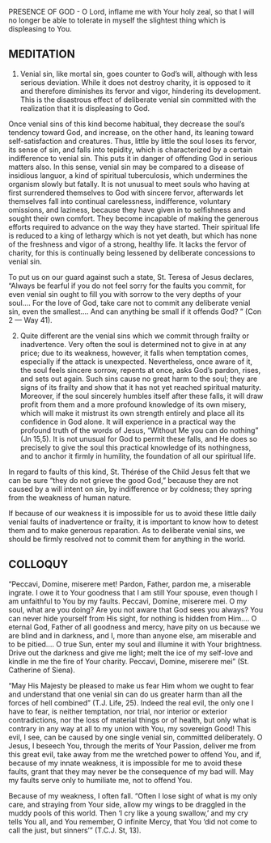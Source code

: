 PRESENCE OF GOD - O Lord, inflame me with Your holy zeal, so that I will no longer be able to tolerate in myself the slightest thing which is displeasing to You.

## MEDITATION

1. Venial sin, like mortal sin, goes counter to God’s will, although with less serious deviation. While it does not destroy charity, it is opposed to it and therefore diminishes its fervor and vigor, hindering its development. This is the disastrous effect of deliberate venial sin committed with the realization that it is displeasing to God.

Once venial sins of this kind become habitual, they decrease the soul’s tendency toward God, and increase, on the other hand, its leaning toward self-satisfaction and creatures. Thus, little by little the soul loses its fervor, its sense of sin, and falls into tepidity, which is characterized by a certain indifference to venial sin. This puts it in danger of offending God in serious matters also. In this sense, venial sin may be compared to a disease of insidious languor, a kind of spiritual tuberculosis, which undermines the organism slowly but fatally. It is not unusual to meet souls who having at first surrendered themselves to God with sincere fervor, afterwards let themselves fall into continual carelessness, indifference, voluntary omissions, and laziness, because they have given in to selfishness and sought their own comfort. They become incapable of making the generous efforts required to advance on the way they have started. Their spiritual life is reduced to a king of lethargy which is not yet death, but which has none of the freshness and vigor of a strong, healthy life. It lacks the fervor of charity, for this is continually being lessened by deliberate
concessions to venial sin.

To put us on our guard against such a state, St. Teresa of Jesus declares, “Always be fearful if you do not feel sorry for the faults you commit, for even venial sin ought to fill you with sorrow to the very depths of your soul.... For the love of God, take care not to commit any deliberate venial sin, even the smallest.... And can anything be small if it offends God? ” (Con 2 — Way 41).


2. Quite different are the venial sins which we commit through frailty or inadvertence. Very often the soul is determined not to give in at any price; due to its weakness, however, it falls when temptation comes, especially if the attack is unexpected. Nevertheless, once aware of it, the soul feels sincere sorrow, repents at once, asks God’s pardon, rises, and sets out again. Such sins cause no great harm to the soul; they are signs of its frailty and show that it has not yet reached spiritual maturity. Moreover, if the soul sincerely humbles itself after these falls, it will draw profit from them and a more profound knowledge of its own misery, which will make it mistrust its own strength entirely and place all its confidence in God alone. It will experience in a practical way the profound truth of the words of Jesus, “Without Me you can do nothing” (Jn 15,5). It is not unusual for God to permit these falls, and He does so precisely to give the soul this practical knowledge of its nothingness, and to anchor it firmly in humility, the foundation of all our spiritual life.

In regard to faults of this kind, St. Thérése of the Child Jesus felt that we can be sure “they do not grieve the good God,” because they are not caused by a will intent on sin, by indifference or by coldness; they spring from the weakness of human nature.

If because of our weakness it is impossible for us to avoid these little daily venial faults of inadvertence or frailty, it is important to know how to detest them and to make generous reparation. As to deliberate venial sins, we should be firmly resolved not to commit them for anything in the world.

## COLLOQUY

“Peccavi, Domine, miserere met! Pardon, Father, pardon me, a miserable ingrate. I owe it to Your goodness that I am still Your spouse, even though I am unfaithful to You by my faults. Peccavi, Domine, miserere mei. O my soul, what are you doing? Are you not aware that God sees you always? You can never hide yourself from His sight, for nothing is hidden from Him.... O eternal God, Father of all goodness and mercy, have pity on us because we are blind and in darkness, and I, more than anyone else, am miserable and to be pitied.... O true Sun, enter my soul and illumine it with Your brightness. Drive out the darkness and give me light; melt the ice of my self-love and kindle in me the fire of Your charity. Peccavi, Domine, miserere mei” (St. Catherine of Siena).

“May His Majesty be pleased to make us fear Him whom we ought to fear and understand that one venial sin can do us greater harm than all the forces of hell combined” (T.J. Life, 25). Indeed the real evil, the only one I have to fear, is neither temptation, nor trial, nor interior or exterior contradictions, nor the loss of material things or of health, but only what is contrary in any way at all to my union with You, my sovereign Good! This evil, I see, can be caused by one single venial sin, committed deliberately. O Jesus, I beseech You, through the merits of Your Passion, deliver me from this great evil, take away from me the wretched power to offend You, and if, because of my innate weakness, it is impossible for me to avoid these faults, grant that they may never be the consequence of my bad will. May my faults serve only to humiliate me, not to offend You.

Because of my weakness, I often fall. “Often I lose sight of what is my only care, and straying from Your side, allow my wings to be draggled in the muddy pools of this world. Then ‘I cry like a young swallow,’ and my cry tells You all, and You remember, O infinite Mercy, that You ‘did not come to call the just, but sinners’” (T.C.J. St, 13).